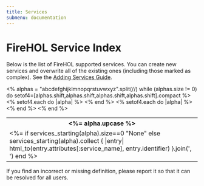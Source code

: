 ```yaml
---
title: Services
submenu: documentation
---
```


FireHOL Service Index
=====================

Below is the list of FireHOL supported services. You can create new
services and overwrite all of the existing ones (including those
marked as complex).
See the [Adding Services Guide](/guides/adding-services/).

<table class="services-table">
<% alphas = "abcdefghijklmnopqrstuvwxyz".split(//)
   while (alphas.size != 0) do
     setof4=[alphas.shift,alphas.shift,alphas.shift,alphas.shift].compact
 %>
<tr>
<%   setof4.each do |alpha| %>
<th>
<%= alpha.upcase %>
</th>
<%   end %>
</tr>
<tr>
<%   setof4.each do |alpha| %>
<td><%=
       if services_starting(alpha).size==0 
         "None"
       else
         services_starting(alpha).collect { |entry|
           html_to(entry.attributes[:service_name], entry.identifier)
         }.join(', ')
     end %>
</td>
<%   end %>
</tr>
<% end %>
</table>

If you find an incorrect or missing definition, please report
it so that it can be resolved for all users.
